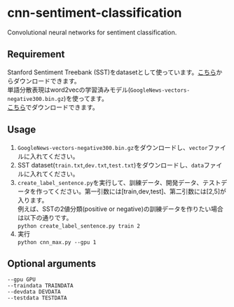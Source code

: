 # cnn-sentiment-classification
Convolutional neural networks for sentiment classification.
## Requirement
Stanford Sentiment Treebank (SST)をdatasetとして使っています。[こちら](https://nlp.stanford.edu/sentiment/)からダウンロードできます。  
単語分散表現はword2vecの学習済みモデル(`GoogleNews-vectors-negative300.bin.gz`)を使ってます。  
[こちら](https://code.google.com/archive/p/word2vec/)でダウンロードできます。  

## Usage
1. `GoogleNews-vectors-negative300.bin.gz`をダウンロードし、`vector`ファイルに入れてください。
2. SST dataset(`train.txt`,`dev.txt`,`test.txt`)をダウンロードし、`data`ファイルに入れてください。
3. `create_label_sentence.py`を実行して、訓練データ、開発データ、テストデータを作ってください。第一引数には[train,dev,test]、第二引数には[2,5]が入ります。  
例えば、SSTの2値分類(positive or negative)の訓練データを作りたい場合は以下の通りです。  
```python create_label_sentence.py train 2```
4. 実行  
```python cnn_max.py --gpu 1```

## Optional arguments
    --gpu GPU
    --traindata TRAINDATA
    --devdata DEVDATA
    --testdata TESTDATA




